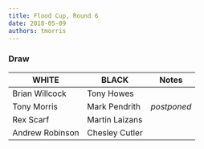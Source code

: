 ```yaml
---
title: Flood Cup, Round 6
date: 2018-05-09
authors: tmorris
---
```


### Draw

| WHITE           | BLACK           | Notes       |
| --------------- | --------------- | ----------- |
| Brian Willcock  | Tony Howes      |             |
| Tony Morris     | Mark Pendrith   | *postponed* |
| Rex Scarf       | Martin Laizans  |             |
| Andrew Robinson | Chesley Cutler  |             |
